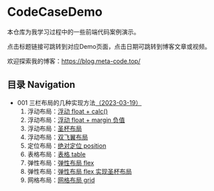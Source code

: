 # CodeCaseDemo

本仓库为我学习过程中的一些前端代码案例演示。

点击标题链接可跳转到对应Demo页面，点击日期可跳转到博客文章或视频。

欢迎探索我的博客：https://blog.meta-code.top/

## 目录 Navigation

- 001 三栏布局的几种实现方法[（2023-03-19）](https://blog.meta-code.top/2023/03/19/2023-52/)
  1. 浮动布局：[浮动 float + calc()](./001/1.html)
  2. 浮动布局：[浮动 float + margin 负值](./001/2.html)
  3. 浮动布局：[圣杯布局](./001/3.html)
  4. 浮动布局：[双飞翼布局](./001/4.html)
  5. 定位布局：[绝对定位 position](./001/5.html)
  6. 表格布局：[表格 table](./001/6.html)
  7. 弹性布局：[弹性布局 flex](./001/7.html)
  8. 弹性布局：[弹性布局 flex 实现圣杯布局](./001/8.html)
  9. 网格布局：[网格布局 grid](./001/9.html)

